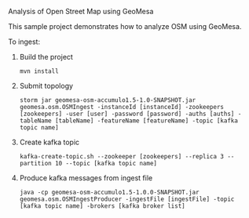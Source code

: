 Analysis of Open Street Map using GeoMesa

This sample project demonstrates how to analyze OSM using GeoMesa.

To ingest: 

1. Build the project
   ```
   mvn install
   ```

2. Submit topology
   ```
   storm jar geomesa-osm-accumulo1.5-1.0-SNAPSHOT.jar geomesa.osm.OSMIngest -instanceId [instanceId] -zookeepers [zookeepers] -user [user] -password [password] -auths [auths] -tableName [tableName] -featureName [featureName] -topic [kafka topic name]
   ```

3. Create kafka topic
   ```
   kafka-create-topic.sh --zookeeper [zookeepers] --replica 3 --partition 10 --topic [kafka topic name]
   ```

4. Produce kafka messages from ingest file
   ```
   java -cp geomesa-osm-accumulo1.5-1.0.0-SNAPSHOT.jar geomesa.osm.OSMIngestProducer -ingestFile [ingestFile] -topic [kafka topic name] -brokers [kafka broker list]
   ```
